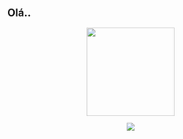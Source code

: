 ## Olá..
<p align="center">
  <img height="180em" src="https://github-readme-stats.vercel.app/api/top-langs/?username=alairc&layout=compact&langs_count=7&theme=dracula"/>
</p>
<p align="center">
  <img src="https://media.giphy.com/media/VLEVIXIAjbksg/giphy.gif">
</p>
